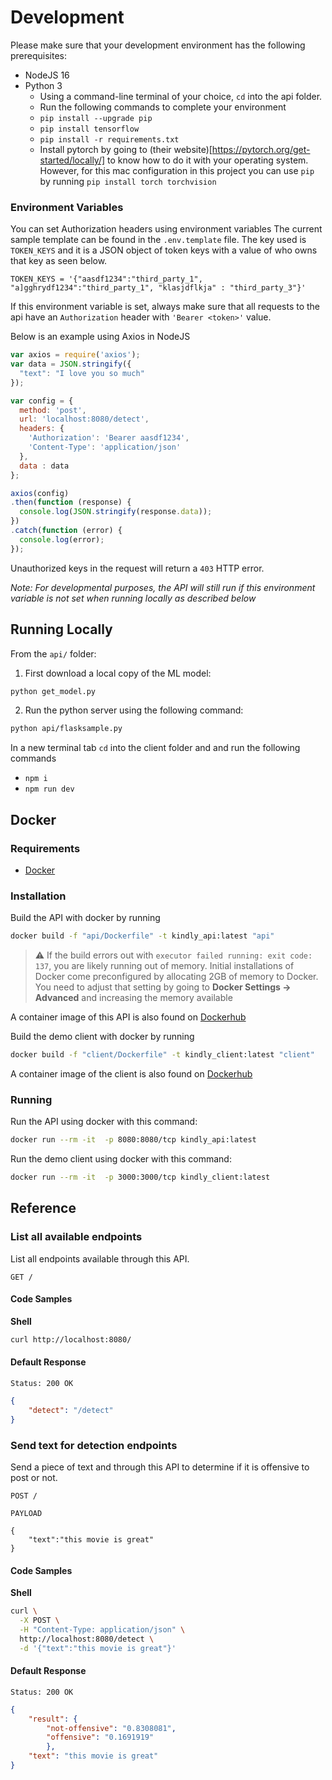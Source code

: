 # Development

Please make sure that your development environment has the following prerequisites:
- NodeJS 16
- Python 3
    - Using a command-line terminal of your choice, `cd` into the api folder.
    - Run the following commands to complete your environment
    - `pip install --upgrade pip`
    - `pip install tensorflow`
    - `pip install -r requirements.txt`
    - Install pytorch by going to (their website)[https://pytorch.org/get-started/locally/] to know how to do it with your operating system. However, for this mac configuration in this project you can use `pip` by running `pip install torch torchvision`

### Environment Variables

You can set Authorization headers using environment variables
The current sample template can be found in the `.env.template` file.
The key used is `TOKEN_KEYS` and it is a JSON object of token keys with a value of who owns that key as seen below.

```
TOKEN_KEYS = '{"aasdf1234":"third_party_1", "a]gghrydf1234":"third_party_1", "klasjdflkja" : "third_party_3"}'
```

If this environment variable is set, always make sure that all requests to the api have an `Authorization` header with `'Bearer <token>'` value.

Below is an example using Axios in NodeJS

```js
var axios = require('axios');
var data = JSON.stringify({
  "text": "I love you so much"
});

var config = {
  method: 'post',
  url: 'localhost:8080/detect',
  headers: { 
    'Authorization': 'Bearer aasdf1234', 
    'Content-Type': 'application/json'
  },
  data : data
};

axios(config)
.then(function (response) {
  console.log(JSON.stringify(response.data));
})
.catch(function (error) {
  console.log(error);
});

```

Unauthorized keys in the request will return a `403` HTTP error.

*Note: For developmental purposes, the API will still run if this environment variable is not set when running locally as described below*

## Running Locally

From the `api/` folder:

1. First download a local copy of the ML model:

```bash
python get_model.py
``` 

2. Run the python server using the following command:

```bash
python api/flasksample.py
```

In a new terminal tab `cd` into the client folder and and run the following commands
- `npm i`
- `npm run dev`

## Docker

### Requirements

* [Docker](https://docs.docker.com/install/overview/)

### Installation

Build the API with docker by running 

```bash
docker build -f "api/Dockerfile" -t kindly_api:latest "api"
```

> ⚠️  If the build errors out with `executor failed running: exit code: 137`, you are likely running out of memory. Initial installations of Docker come preconfigured by allocating 2GB of memory to Docker. You need to adjust that setting by going to **Docker Settings -> Advanced** and increasing the memory available

A container image of this API is also found on [Dockerhub](https://hub.docker.com/r/nathanfletcher/kindly_api)

Build the demo client with docker by running 

```bash
docker build -f "client/Dockerfile" -t kindly_client:latest "client"
```

A container image of the client is also found on [Dockerhub](https://hub.docker.com/r/nathanfletcher/kindly_client)

### Running

Run the API using docker with this command:

```bash
docker run --rm -it  -p 8080:8080/tcp kindly_api:latest
```

Run the demo client using docker with this command:

```bash
docker run --rm -it  -p 3000:3000/tcp kindly_client:latest
```

## Reference

### List all available endpoints

List all endpoints available through this API.

```
GET /
```
#### Code Samples

**Shell**

```bash
curl http://localhost:8080/
```

#### Default Response

```
Status: 200 OK
```
```json
{
    "detect": "/detect"
}
```

### Send text for detection endpoints

Send a piece of text and through this API to determine if it is offensive to post or not.

```
POST /
```

```PAYLOAD```
```
{
    "text":"this movie is great"
}
```
#### Code Samples

**Shell**

```bash
curl \
  -X POST \
  -H "Content-Type: application/json" \
  http://localhost:8080/detect \
  -d '{"text":"this movie is great"}'
```

#### Default Response

```
Status: 200 OK
```
```json
{
    "result": {
        "not-offensive": "0.8308081",
        "offensive": "0.1691919"
        },
    "text": "this movie is great"
}

```
